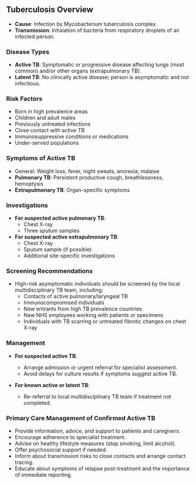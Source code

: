 ## Tuberculosis Overview

- **Cause**: Infection by Mycobacterium tuberculosis complex.
- **Transmission**: Inhalation of bacteria from respiratory droplets of an infected person.

### Disease Types
- **Active TB**: Symptomatic or progressive disease affecting lungs (most common) and/or other organs (extrapulmonary TB).
- **Latent TB**: No clinically active disease; person is asymptomatic and not infectious.

### Risk Factors
- Born in high prevalence areas
- Children and adult males
- Previously untreated infections
- Close contact with active TB
- Immunosuppressive conditions or medications
- Under-served populations

### Symptoms of Active TB
- General: Weight loss, fever, night sweats, anorexia, malaise
- **Pulmonary TB**: Persistent productive cough, breathlessness, hemoptysis
- **Extrapulmonary TB**: Organ-specific symptoms

### Investigations
- **For suspected active pulmonary TB**:
  - Chest X-ray
  - Three sputum samples
- **For suspected active extrapulmonary TB**:
  - Chest X-ray
  - Sputum sample (if possible)
  - Additional site-specific investigations

### Screening Recommendations
- High-risk asymptomatic individuals should be screened by the local multidisciplinary TB team, including:
  - Contacts of active pulmonary/laryngeal TB
  - Immunocompromised individuals
  - New entrants from high TB prevalence countries
  - New NHS employees working with patients or specimens
  - Individuals with TB scarring or untreated fibrotic changes on chest X-ray

### Management
- **For suspected active TB**:
  - Arrange admission or urgent referral for specialist assessment.
  - Avoid delays for culture results if symptoms suggest active TB.
  
- **For known active or latent TB**:
  - Re-referral to local multidisciplinary TB team if treatment not completed.

### Primary Care Management of Confirmed Active TB
- Provide information, advice, and support to patients and caregivers.
- Encourage adherence to specialist treatment.
- Advise on healthy lifestyle measures (stop smoking, limit alcohol).
- Offer psychosocial support if needed.
- Inform about transmission risks to close contacts and arrange contact tracing.
- Educate about symptoms of relapse post-treatment and the importance of immediate reporting.